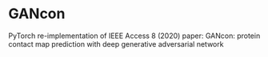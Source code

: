 # GANcon
PyTorch re-implementation of IEEE Access 8 (2020) paper: GANcon: protein contact map prediction with deep generative adversarial network
